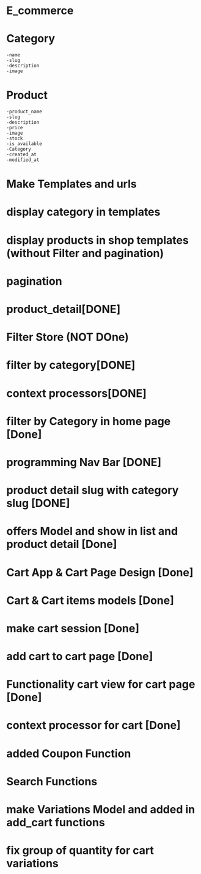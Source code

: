 # E_commerce
# Category
    -name
    -slug
    -description
    -image
# Product
    -product_name
    -slug
    -description
    -price
    -image
    -stock
    -is_available
    -Category
    -created_at
    -modified_at    
# Make Templates and urls
# display category in templates
# display products in shop templates (without Filter and pagination)   
# pagination 
# product_detail[DONE]
# Filter Store (NOT DOne)
# filter by category[DONE]
# context processors[DONE]
# filter by Category in home page [Done]
# programming Nav Bar [DONE]
# product detail slug with category slug [DONE]
# offers Model and show in list and product detail [Done]
# Cart App & Cart Page Design [Done]
# Cart & Cart items models [Done]
# make cart session [Done]
# add cart to cart page [Done]
# Functionality cart view for cart page [Done]
# context processor for cart [Done]
# added Coupon Function 
# Search Functions
# make Variations Model and added in add_cart functions
# fix group of quantity for cart variations
